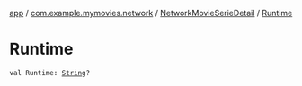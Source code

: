 [app](../../index.md) / [com.example.mymovies.network](../index.md) / [NetworkMovieSerieDetail](index.md) / [Runtime](./-runtime.md)

# Runtime

`val Runtime: `[`String`](https://kotlinlang.org/api/latest/jvm/stdlib/kotlin/-string/index.html)`?`